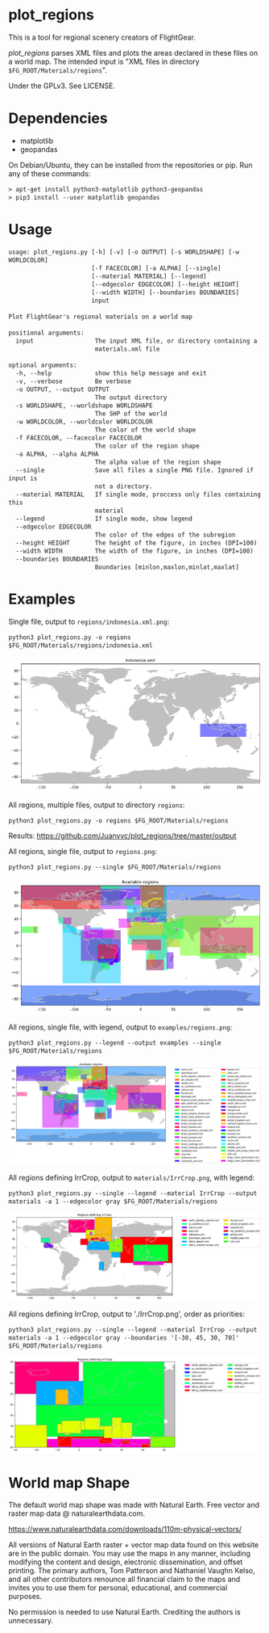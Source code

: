 # plot_regions

This is a tool for regional scenery creators of FlightGear.

*plot_regions* parses XML files and plots the areas declared in these files on a world map. The intended input is "XML files in directory `$FG_ROOT/Materials/regions`".

Under the GPLv3. See LICENSE.

# Dependencies

- matplotlib
- geopandas

On Debian/Ubuntu, they can be installed from the repositories or pip. Run any of these commands:

```
> apt-get install python3-matplotlib python3-geopandas
> pip3 install --user matplotlib geopandas
```

# Usage

```
usage: plot_regions.py [-h] [-v] [-o OUTPUT] [-s WORLDSHAPE] [-w WORLDCOLOR]
                       [-f FACECOLOR] [-a ALPHA] [--single]
                       [--material MATERIAL] [--legend]
                       [--edgecolor EDGECOLOR] [--height HEIGHT]
                       [--width WIDTH] [--boundaries BOUNDARIES]
                       input

Plot FlightGear's regional materials on a world map

positional arguments:
  input                 The input XML file, or directory containing a
                        materials.xml file

optional arguments:
  -h, --help            show this help message and exit
  -v, --verbose         Be verbose
  -o OUTPUT, --output OUTPUT
                        The output directory
  -s WORLDSHAPE, --worldshape WORLDSHAPE
                        The SHP of the world
  -w WORLDCOLOR, --worldcolor WORLDCOLOR
                        The color of the world shape
  -f FACECOLOR, --facecolor FACECOLOR
                        The color of the region shape
  -a ALPHA, --alpha ALPHA
                        The alpha value of the region shape
  --single              Save all files a single PNG file. Ignored if input is
                        not a directory.
  --material MATERIAL   If single mode, proccess only files containing this
                        material
  --legend              If single mode, show legend
  --edgecolor EDGECOLOR
                        The color of the edges of the subregion
  --height HEIGHT       The height of the figure, in inches (DPI=100)
  --width WIDTH         The width of the figure, in inches (DPI=100)
  --boundaries BOUNDARIES
                        Boundaries [minlon,maxlon,minlat,maxlat]
```

# Examples

Single file, output to `regions/indonesia.xml.png`:

```
python3 plot_regions.py -o regions $FG_ROOT/Materials/regions/indonesia.xml
```

![Indonesia](https://raw.githubusercontent.com/Juanvvc/plot_regions/master/regions/indonesia.xml.png)

All regions, multiple files, output to directory `regions`:

```
python3 plot_regions.py -o regions $FG_ROOT/Materials/regions
```

Results: <https://github.com/Juanvvc/plot_regions/tree/master/output>

All regions, single file, output to `regions.png`:

```
python3 plot_regions.py --single $FG_ROOT/Materials/regions
```

![All regions](https://raw.githubusercontent.com/Juanvvc/plot_regions/master/regions.png)

All regions, single file, with legend, output to `examples/regions.png`:

```
python3 plot_regions.py --legend --output examples --single $FG_ROOT/Materials/regions
```

![All regions, legend](https://raw.githubusercontent.com/Juanvvc/plot_regions/master/examples/regions.png)

All regions defining IrrCrop, output to `materials/IrrCrop.png`, with legend:

```
python3 plot_regions.py --single --legend --material IrrCrop --output materials -a 1 --edgecolor gray $FG_ROOT/Materials/regions
```

![IrrCrop](https://raw.githubusercontent.com/Juanvvc/plot_regions/master/materials/IrrCrop.png)


All regions defining IrrCrop, output to './IrrCrop.png', order as priorities:

```
python3 plot_regions.py --single --legend --material IrrCrop --output materials -a 1 --edgecolor gray --boundaries '[-30, 45, 30, 70]' $FG_ROOT/Materials/regions
```

![IrrCrop Europe](https://raw.githubusercontent.com/Juanvvc/plot_regions/master/examples/IrrCrop.png)


# World map Shape

The default world map shape was made with Natural Earth. Free vector and raster map
data @ naturalearthdata.com.

<https://www.naturalearthdata.com/downloads/110m-physical-vectors/>

All versions of Natural Earth raster + vector map data found on this website
are in the public domain. You may use the maps in any manner, including
modifying the content and design, electronic dissemination, and offset
printing. The primary authors, Tom Patterson and Nathaniel Vaughn Kelso, and
all other contributors renounce all financial claim to the maps and invites you
to use them for personal, educational, and commercial purposes.

No permission is needed to use Natural Earth. Crediting the authors is
unnecessary.
